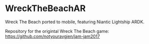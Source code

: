 # WreckTheBeachAR
Wreck The Beach ported to mobile, featuring Niantic Lightship ARDK.

Repository for the origintal Wreck The Beach game: https://github.com/notyouravgjen/jam-jam2017
